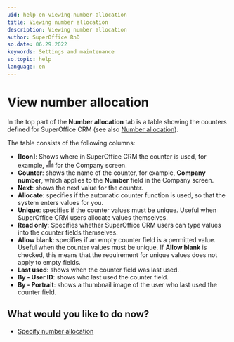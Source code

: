 ```yaml
---
uid: help-en-viewing-number-allocation
title: Viewing number allocation
description: Viewing number allocation
author: SuperOffice RnD
so.date: 06.29.2022
keywords: Settings and maintenance
so.topic: help
language: en
---
```


# View number allocation

In the top part of the **Number allocation** tab is a table showing the counters defined for SuperOffice CRM (see also [Number allocation][1]).

The table consists of the following columns:

* **\[Icon\]**: Shows where in SuperOffice CRM the counter is used, for example, ![icon][img1] for the Company screen.
* **Counter**: shows the name of the counter, for example, **Company number**, which applies to the **Number** field in the Company screen.
* **Next**: shows the next value for the counter.
* **Allocate**: specifies if the automatic counter function is used, so that the system enters values for you.
* **Unique**: specifies if the counter values must be unique. Useful when SuperOffice CRM users allocate values themselves.
* **Read only**: Specifies whether SuperOffice CRM users can type values into the counter fields themselves.
* **Allow blank**: specifies if an empty counter field is a permitted value. Useful when the counter values must be unique. If **Allow blank** is checked, this means that the requirement for unique values does not apply to empty fields.
* **Last used**: shows when the counter field was last used.
* **By - User ID**: shows who last used the counter field.
* **By - Portrait**: shows a thumbnail image of the user who last used the counter field.

## What would you like to do now?

* [Specify number allocation][2]

<!-- Referenced links -->
[1]: number-allocation.md
[2]: specifying-number-allocation.md

<!-- Referenced images -->
[img1]: ../../../../media/icons/admin/contact.bmp
